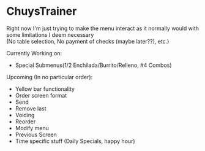 # ChuysTrainer
Right now I'm just trying to make the menu interact as it normally would with some limitations I deem necessary  
(No table selection, No payment of checks (maybe later??), etc.) 

Currently Working on:   
* Special Submenus(1/2 Enchilada/Burrito/Relleno, #4 Combos)

Upcoming (In no particular order):  
* Yellow bar functionality
* Order screen format
* Send
* Remove last
* Voiding
* Reorder
* Modify menu
* Previous Screen
* Time specific stuff (Daily Specials, happy hour)
